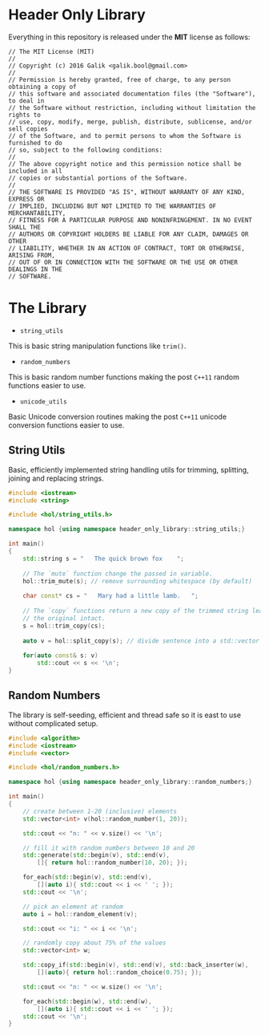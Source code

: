 # Header Only Library

Everything in this repository is released under the **MIT** license as follows:
```
// The MIT License (MIT)
//
// Copyright (c) 2016 Galik <galik.bool@gmail.com>
//
// Permission is hereby granted, free of charge, to any person obtaining a copy of
// this software and associated documentation files (the "Software"), to deal in
// the Software without restriction, including without limitation the rights to
// use, copy, modify, merge, publish, distribute, sublicense, and/or sell copies
// of the Software, and to permit persons to whom the Software is furnished to do
// so, subject to the following conditions:
//
// The above copyright notice and this permission notice shall be included in all
// copies or substantial portions of the Software.
//
// THE SOFTWARE IS PROVIDED "AS IS", WITHOUT WARRANTY OF ANY KIND, EXPRESS OR
// IMPLIED, INCLUDING BUT NOT LIMITED TO THE WARRANTIES OF MERCHANTABILITY,
// FITNESS FOR A PARTICULAR PURPOSE AND NONINFRINGEMENT. IN NO EVENT SHALL THE
// AUTHORS OR COPYRIGHT HOLDERS BE LIABLE FOR ANY CLAIM, DAMAGES OR OTHER
// LIABILITY, WHETHER IN AN ACTION OF CONTRACT, TORT OR OTHERWISE, ARISING FROM,
// OUT OF OR IN CONNECTION WITH THE SOFTWARE OR THE USE OR OTHER DEALINGS IN THE
// SOFTWARE.
```
# The Library

* `string_utils`

This is basic string manipulation functions like `trim()`.

* `random_numbers`

This is basic random number functions making the post `C++11` random functions easier to use.

* `unicode_utils`

Basic Unicode conversion routines making the post `C++11` unicode conversion functions easier to use. 

## String Utils

Basic, efficiently implemented string handling utils for trimming, splitting, joining and replacing strings.

```cpp
#include <iostream>
#include <string>

#include <hol/string_utils.h>

namespace hol {using namespace header_only_library::string_utils;}

int main()
{
    std::string s = "   The quick brown fox    ";
    
    // The `mute` function change the passed in variable.
    hol::trim_mute(s); // remove surrounding whitespace (by default)
    
    char const* cs = "   Mary had a little lamb.   ";
    
    // The `copy` functions return a new copy of the trimmed string leaving
    // the original intact.
    s = hol::trim_copy(cs);
    
    auto v = hol::split_copy(s); // divide sentence into a std::vector of words
    
    for(auto const& s: v)
        std::cout << s << '\n';
}

```

## Random Numbers

The library is self-seeding, efficient and thread safe so it is east to use without complicated setup.

```cpp
#include <algorithm>
#include <iostream>
#include <vector>

#include <hol/random_numbers.h>

namespace hol {using namespace header_only_library::random_numbers;}

int main()
{
    // create between 1-20 (inclusive) elements
    std::vector<int> v(hol::random_number(1, 20));

    std::cout << "n: " << v.size() << '\n';

    // fill it with random numbers between 10 and 20
    std::generate(std::begin(v), std::end(v),
        []{ return hol::random_number(10, 20); });

    for_each(std::begin(v), std::end(v),
        [](auto i){ std::cout << i << ' '; });
    std::cout << '\n';

    // pick an element at random
    auto i = hol::random_element(v);

    std::cout << "i: " << i << '\n';

    // randomly copy about 75% of the values
    std::vector<int> w;

    std::copy_if(std::begin(v), std::end(v), std::back_inserter(w),
        [](auto){ return hol::random_choice(0.75); });

    std::cout << "n: " << w.size() << '\n';

    for_each(std::begin(w), std::end(w),
        [](auto i){ std::cout << i << ' '; });
    std::cout << '\n';
}
```

